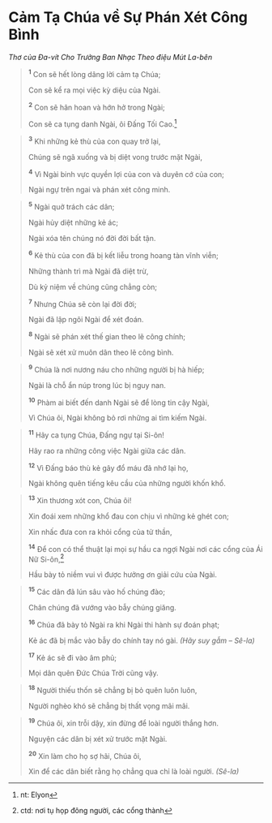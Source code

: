 # Cảm Tạ Chúa về Sự Phán Xét Công Bình
*Thơ của Ða-vít Cho Trưởng Ban Nhạc Theo điệu Mút La-bên*

> <sup><b>1</b></sup> Con sẽ hết lòng dâng lời cảm tạ Chúa;
> 
> Con sẽ kể ra mọi việc kỳ diệu của Ngài.
> 
> <sup><b>2</b></sup> Con sẽ hân hoan và hớn hở trong Ngài;
> 
> Con sẽ ca tụng danh Ngài, ôi Ðấng Tối Cao.[^1-f6891024-b147-42d3-83f1-214163109283]
>


> <sup><b>3</b></sup> Khi những kẻ thù của con quay trở lại,
> 
> Chúng sẽ ngã xuống và bị diệt vong trước mặt Ngài,
> 
> <sup><b>4</b></sup> Vì Ngài binh vực quyền lợi của con và duyên cớ của con;
> 
> Ngài ngự trên ngai và phán xét công minh.
>


> <sup><b>5</b></sup> Ngài quở trách các dân;
> 
> Ngài hủy diệt những kẻ ác;
> 
> Ngài xóa tên chúng nó đời đời bất tận.
> 
> <sup><b>6</b></sup> Kẻ thù của con đã bị kết liễu trong hoang tàn vĩnh viễn;
> 
> Những thành trì mà Ngài đã diệt trừ,
> 
> Dù kỷ niệm về chúng cũng chẳng còn;
> 
> <sup><b>7</b></sup> Nhưng Chúa sẽ còn lại đời đời;
> 
> Ngài đã lập ngôi Ngài để xét đoán.
> 
> <sup><b>8</b></sup> Ngài sẽ phán xét thế gian theo lẽ công chính;
> 
> Ngài sẽ xét xử muôn dân theo lẽ công bình.
>


> <sup><b>9</b></sup> Chúa là nơi nương náu cho những người bị hà hiếp;
> 
> Ngài là chỗ ẩn núp trong lúc bị nguy nan.
> 
> <sup><b>10</b></sup> Phàm ai biết đến danh Ngài sẽ để lòng tin cậy Ngài,
> 
> Vì Chúa ôi, Ngài không bỏ rơi những ai tìm kiếm Ngài.
>


> <sup><b>11</b></sup> Hãy ca tụng Chúa, Ðấng ngự tại Si-ôn!
> 
> Hãy rao ra những công việc Ngài giữa các dân.
> 
> <sup><b>12</b></sup> Vì Ðấng báo thù kẻ gây đổ máu đã nhớ lại họ,
> 
> Ngài không quên tiếng kêu cầu của những người khốn khổ.
>


> <sup><b>13</b></sup> Xin thương xót con, Chúa ôi!
> 
> Xin đoái xem những khổ đau con chịu vì những kẻ ghét con;
> 
> Xin nhấc đưa con ra khỏi cổng của tử thần,
> 
> <sup><b>14</b></sup> Ðể con có thể thuật lại mọi sự hầu ca ngợi Ngài nơi các cổng của Ái Nữ Si-ôn,[^2-f6891024-b147-42d3-83f1-214163109283]
> 
> Hầu bày tỏ niềm vui vì được hưởng ơn giải cứu của Ngài.
>


> <sup><b>15</b></sup> Các dân đã lún sâu vào hố chúng đào;
> 
> Chân chúng đã vướng vào bẫy chúng giăng.
> 
> <sup><b>16</b></sup> Chúa đã bày tỏ Ngài ra khi Ngài thi hành sự đoán phạt;
> 
> Kẻ ác đã bị mắc vào bẫy do chính tay nó gài. *(Hãy suy gẫm – Sê-la)*
> 
> <sup><b>17</b></sup> Kẻ ác sẽ đi vào âm phủ;
> 
> Mọi dân quên Ðức Chúa Trời cũng vậy.
>


> <sup><b>18</b></sup> Người thiếu thốn sẽ chẳng bị bỏ quên luôn luôn,
> 
> Người nghèo khó sẽ chẳng bị thất vọng mãi mãi.
>


> <sup><b>19</b></sup> Chúa ôi, xin trỗi dậy, xin đừng để loài người thắng hơn.
> 
> Nguyện các dân bị xét xử trước mặt Ngài.
> 
> <sup><b>20</b></sup> Xin làm cho họ sợ hãi, Chúa ôi,
> 
> Xin để các dân biết rằng họ chẳng qua chỉ là loài người. *(Sê-la)*
>

[^1-f6891024-b147-42d3-83f1-214163109283]: nt: Elyon
[^2-f6891024-b147-42d3-83f1-214163109283]: ctd: nơi tụ họp đông người, các cổng thành
